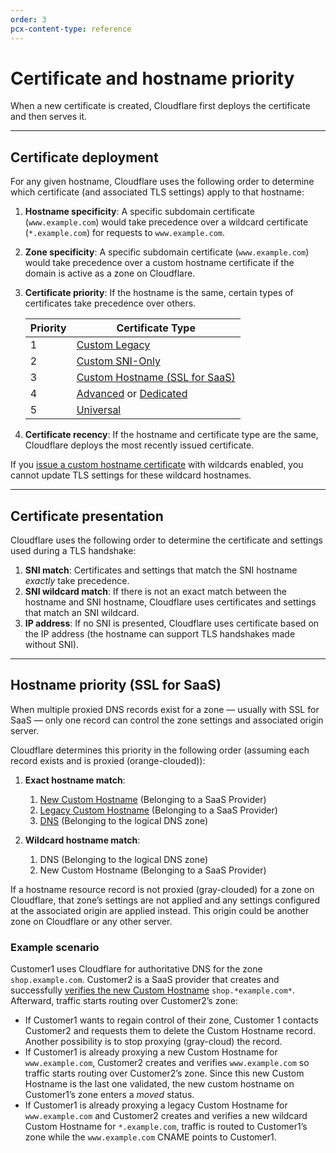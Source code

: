 ```yaml
---
order: 3
pcx-content-type: reference
---
```


# Certificate and hostname priority

When a new certificate is created, Cloudflare first deploys the certificate and then serves it.

***

## Certificate deployment

For any given hostname, Cloudflare uses the following order to determine which certificate (and associated TLS settings) apply to that hostname:

1.  **Hostname specificity**: A specific subdomain certificate (`www.example.com`) would take precedence over a wildcard certificate (`*.example.com`) for requests to `www.example.com`.

2.  **Zone specificity**: A specific subdomain certificate (`www.example.com`) would take precedence over a custom hostname certificate if the domain is active as a zone on Cloudflare.

3.  **Certificate priority**: If the hostname is the same, certain types of certificates take precedence over others.

    | Priority | Certificate Type|
    | --- | --- |
    | 1 | [Custom Legacy](/edge-certificates/custom-certificates/)|
    | 2 | [Custom SNI-Only](/edge-certificates/custom-certificates/)|
    | 3 | [Custom Hostname (SSL for SaaS)](/ssl-for-saas/)|
    | 4 | [Advanced](/edge-certificates/advanced-certificate-manager) or [Dedicated](https://support.cloudflare.com/hc/articles/228009108)|
    | 5 | [Universal](/edge-certificates/universal-ssl/)|

4.  **Certificate recency**: If the hostname and certificate type are the same, Cloudflare deploys the most recently issued certificate.

<Aside type="warning">

If you [issue a custom hostname certificate](/ssl-for-saas/common-tasks/issuing-certificates) with wildcards enabled, you cannot update TLS settings for these wildcard hostnames.

</Aside>

***

## Certificate presentation

Cloudflare uses the following order to determine the certificate and settings used during a TLS handshake:

1.  **SNI match**: Certificates and settings that match the SNI hostname *exactly* take precedence.
2.  **SNI wildcard match**: If there is not an exact match between the hostname and SNI hostname, Cloudflare uses certificates and settings that match an SNI wildcard.
3.  **IP address**: If no SNI is presented, Cloudflare uses certificate based on the IP address (the hostname can support TLS handshakes made without SNI).

***

## Hostname priority (SSL for SaaS)

When multiple proxied DNS records exist for a zone — usually with SSL for SaaS — only one record can control the zone settings and associated origin server.

Cloudflare determines this priority in the following order (assuming each record exists and is proxied (orange-clouded)):

1.  **Exact hostname match**:

    1.  [New Custom Hostname](/ssl-for-saas/getting-started) (Belonging to a SaaS Provider)
    2.  [Legacy Custom Hostname](/ssl-for-saas/reference/versioning) (Belonging to a SaaS Provider)
    3.  [DNS](https://support.cloudflare.com/hc/articles/200169626) (Belonging to the logical DNS zone)

2.  **Wildcard hostname match**:

    1.  DNS (Belonging to the logical DNS zone)
    2.  New Custom Hostname (Belonging to a SaaS Provider)

If a hostname resource record is not proxied (gray-clouded) for a zone on Cloudflare, that zone’s settings are not applied and any settings configured at the associated origin are applied instead. This origin could be another zone on Cloudflare or any other server.

### Example scenario

Customer1 uses Cloudflare for authoritative DNS for the zone `shop.example.com`. Customer2 is a SaaS provider that creates and successfully [verifies the new Custom Hostname](/ssl-for-saas/common-tasks/hostname-verification) `shop.*example.com*`. Afterward, traffic starts routing over Customer2’s zone:

*   If Customer1 wants to regain control of their zone, Customer 1 contacts Customer2 and requests them to delete the Custom Hostname record. Another  possibility is to stop proxying (gray-cloud) the record.
*   If Customer1 is already proxying a new Custom Hostname for `www.example.com`, Customer2 creates and verifies `www.example.com` so traffic starts routing over Customer2’s zone. Since this new Custom Hostname is the last one validated, the new custom hostname on Customer1’s zone enters a *moved* status.
*   If Customer1 is already proxying a legacy Custom Hostname for `www.example.com` and Customer2 creates and verifies a new wildcard Custom Hostname for `*.example.com`, traffic is routed to Customer1’s zone while the `www.example.com` CNAME points to Customer1.
